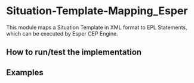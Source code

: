 # Situation-Template-Mapping_Esper
This module maps a Situation Template in XML format to EPL Statements, which can be executed by Esper CEP Engine.
## How to run/test the implementation
## Examples
